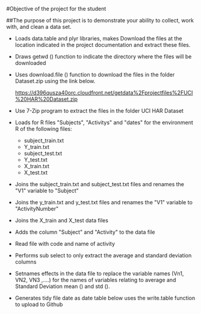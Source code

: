 #Objective of the project for the student

##The purpose of this project is to demonstrate your ability to collect, work with, and clean a data set.


* Loads data.table and plyr libraries, makes Download the files at the location indicated in the project
  documentation and extract these files.


* Draws getwd () function to indicate the directory where the files will be downloaded


* Uses download.file () function to download the files in the folder Dataset.zip using the link below.

  https://d396qusza40orc.cloudfront.net/getdata%2Fprojectfiles%2FUCI%20HAR%20Dataset.zip


* Use 7-Zip program to extract the files in the folder UCI HAR Dataset

* Loads for R files "Subjects", "Activitys" and "dates" for the environment R of the following files:
  * subject_train.txt
  * Y_train.txt
  * subject_test.txt
  * Y_test.txt
  * X_train.txt
  * X_test.txt


* Joins the subject_train.txt and subject_test.txt files and renames
  the "V1" variable to "Subject"


* Joins the y_train.txt and y_test.txt files and renames
  the "V1" variable to "ActivityNumber"


* Joins the X_train and X_test data files


* Adds the column "Subject" and "Activity" to the data file


* Read file with code and name of activity


* Performs sub select to only extract the average and standard deviation columns


* Setnames effects in the data file to replace the variable names (Vn1, VN2, VN3 ,....)
  for the names of variables relating to average and Standard Deviation mean () and std ().


* Generates tidy file date as date table below uses the write.table function to upload to Github